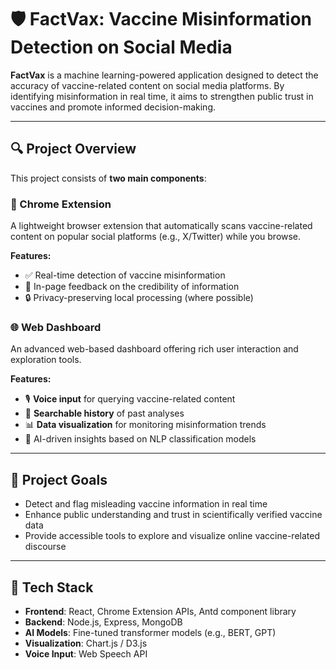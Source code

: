 # 🛡️ FactVax: Vaccine Misinformation Detection on Social Media

**FactVax** is a machine learning-powered application designed to detect the accuracy of vaccine-related content on social media platforms. By identifying misinformation in real time, it aims to strengthen public trust in vaccines and promote informed decision-making.

---

## 🔍 Project Overview

This project consists of **two main components**:

### 🧩 Chrome Extension

A lightweight browser extension that automatically scans vaccine-related content on popular social platforms (e.g., X/Twitter) while you browse.

**Features:**

- ✅ Real-time detection of vaccine misinformation  
- 💬 In-page feedback on the credibility of information  
- 🔒 Privacy-preserving local processing (where possible)

### 🌐 Web Dashboard

An advanced web-based dashboard offering rich user interaction and exploration tools.

**Features:**

- 🎙️ **Voice input** for querying vaccine-related content  
- 📜 **Searchable history** of past analyses  
- 📊 **Data visualization** for monitoring misinformation trends  
- 🧠 AI-driven insights based on NLP classification models

---

## 🎯 Project Goals

- Detect and flag misleading vaccine information in real time  
- Enhance public understanding and trust in scientifically verified vaccine data  
- Provide accessible tools to explore and visualize online vaccine-related discourse

---

## 🧠 Tech Stack

- **Frontend**: React, Chrome Extension APIs, Antd component library  
- **Backend**: Node.js, Express, MongoDB  
- **AI Models**: Fine-tuned transformer models (e.g., BERT, GPT)  
- **Visualization**: Chart.js / D3.js  
- **Voice Input**: Web Speech API
